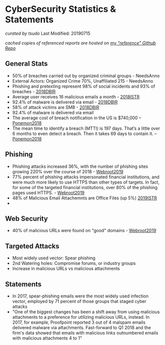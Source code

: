 # CyberSecurity Statistics & Statements
*curated by tsudo*
Last Modified: 20190715

*cached copies of referenced reports are hosted on [my "reference" Github Repo][refrepo]*

## General Stats
* 50% of breaches carried out by organized criminal groups - NeedsAnno
* External Actors: Organized Crime 70%, Unaffiliated 215 - NeedsAnno
* Phishing and pretexting represent 98% of social incidents and 93% of breaches - [2018DBIR]
* Average user receives 16 malicious emails a month - [2018ISTR]
* 92.4% of malware is delivered via email - [2018DBIR]
* 58% of attack victims are SMB - [2018DBIR]
* 92.4% of malware is delivered via email 
* The average cost of breach notification in the US is $740,000 – [Ponemon2018]
* The mean time to identify a breach (MTTI) is 197 days. That’s a little over 6 months to even detect a breach. Then it takes 69 days to contain it. – [Ponemon2018]

## Phishing
* Phishing attacks increased 36%, with the number of phishing sites growing 220% over the course of 2018 - [Webroot2019]
* 77% percent of phishing attacks impersonated financial institutions, and were much more likely to use HTTPS than other types of targets. In fact, for some of the targeted financial institutions, over 80% of the phishing pages used HTTPS. - [Webroot2019]
* 48% of Malicious Email Attachemnts are Office Files (up 5%) [2019ISTR]
* 
## Web Security
* 40% of malicious URLs were found on "good" domains - [Webroot2019]


## Targeted Attacks
* Most widely used vector: Spear phishing
* 2nd Watering holes: Compromise forums, or industry groups
* Increase in malicious URLs vs malicious attachments

## Statements
  - In 2017, spear-phishing emails were the most widely used infection vector, employed by 71 percent of those groups that staged cyber attacks
  - "One of the biggest changes has been a shift away from using malicious attachments to a preference for utilizing malicious URLs, instead. In 2017, for example, Proofpoint reported 3 out of 4 malspam emails delivered malware via attachments. Fast-forward to Q1 2018 and the firm's data showed that emails with malicious links outnumbered emails with malicious attachments 4 to 1"

[//]: # (These are reference links used in the body of this note and get stripped out when the markdown processor does its job. There is no need to format nicely because it shouldn't be seen. Thanks SO - http://stackoverflow.com/questions/4823468/store-comments-in-markdown-syntax)


   [refrepo]: <https://github.com/tsudo/reference>
   [2018DBIR]: <https://github.com/tsudo/reference/raw/master/Verizon_DBIR/Verizon_DBIR_2018.pdf>
   [2018ISTR]: <https://github.com/tsudo/reference/raw/master/Symantec_ISTR/Symantec_ISTR23_2018.pdf>
   [Ponemon2018]: <https://github.com/tsudo/reference/raw/master/Ponemon/Ponemon_CostofDataBreach_2018.pdf>
   [Webroot2019]: <https://github.com/tsudo/reference/raw/master/Webroot/2019_Webroot_Threat_Report_US_Online.pdf>
   [2019ISTR]: <https://github.com/tsudo/reference/raw/master/Verizon_DBIR/Verizon_DBIR_2019.pdf>

